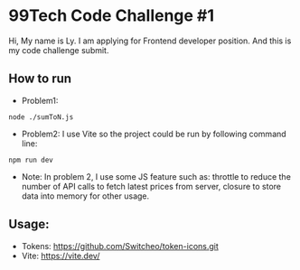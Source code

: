 # 99Tech Code Challenge #1 #

Hi, My name is Ly. I am applying for Frontend developer position. And this is my code challenge submit.

## How to run
- Problem1:

`node ./sumToN.js`

- Problem2: I use Vite so the project could be run by following command line:

`npm run dev`

- Note: In problem 2, I use some JS feature such as: throttle to reduce the number of API calls to fetch latest prices from server, closure to store data into memory for other usage.

## Usage:
- Tokens: https://github.com/Switcheo/token-icons.git
- Vite: https://vite.dev/
